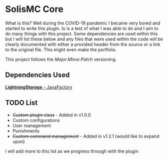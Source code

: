 # SolisMC Core
What is this? Well during the COVID-19 pandemic I became very bored and started to write this plugin. Is is a test of what I was able to do and I aim to do many things with this project. Some dependencies are used within this but I will list these below and any files that were used within the code will be clearly documented with either a provided header from the source or a link to the original file. This might even make the portfolio.

This project follows the *Major.Minor.Patch* versioning.


## Dependencies Used

[**LightningStorage** - JavaFactory](https://github.com/JavaFactoryDev/LightningStorage)

## TODO List

 - ~~Custom plugin class~~ - Added in v1.0.0
 - Custom configurations
 - User management
 - Punishments
 - ~~Custom command management~~ - Added in v1.2.1 (would like to expand upon)

I will add more to this list as we progress through with the plugin

